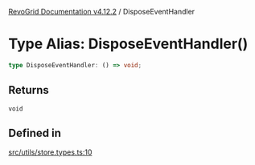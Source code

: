 [RevoGrid Documentation v4.12.2](README.md) / DisposeEventHandler

# Type Alias: DisposeEventHandler()

```ts
type DisposeEventHandler: () => void;
```

## Returns

`void`

## Defined in

[src/utils/store.types.ts:10](https://github.com/revolist/revogrid/blob/e582d99bf63e98e148b1cd4edfa5db75a0a4d1b7/src/utils/store.types.ts#L10)
